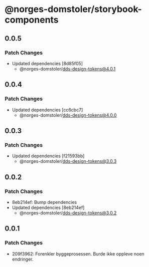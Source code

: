 # @norges-domstoler/storybook-components

## 0.0.5

### Patch Changes

- Updated dependencies [8d85f05]
  - @norges-domstoler/dds-design-tokens@4.0.1

## 0.0.4

### Patch Changes

- Updated dependencies [cc6cbc7]
  - @norges-domstoler/dds-design-tokens@4.0.0

## 0.0.3

### Patch Changes

- Updated dependencies [f21593bb]
  - @norges-domstoler/dds-design-tokens@3.0.3

## 0.0.2

### Patch Changes

- 8eb214ef: Bump dependencies
- Updated dependencies [8eb214ef]
  - @norges-domstoler/dds-design-tokens@3.0.2

## 0.0.1

### Patch Changes

- 209f3962: Forenkler byggeprosessen. Burde ikke oppleve noen endringer.
